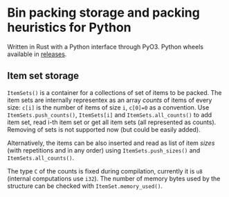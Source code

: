 # Bin packing storage and packing heuristics for Python

Written in Rust with a Python interface through PyO3.
Python wheels available in [releases](https://github.com/gavento/binpack-pyo3/releases).

## Item set storage

`ItemSets()` is a container for a collections of set of items to be packed. The item sets are internally representex
as an array *counts* of items of every size: `c[i]` is the number of items of size `i`, `c[0]=0` as a convention.
Use `ItemSets.push_counts()`, `ItemSets[i]` and `ItemSets.all_counts()` to add item set, read i-th item set or get
all item sets (all represented as counts). Removing of sets is not supported now (but could be easily added).

Alternatively, the items can be also inserted and read as list of item *sizes* (with repetitions and in any order) using
`ItemSets.push_sizes()` and `ItemSets.all_counts()`.

The type `C` of the counts is fixed during compilation, currently it is `u8` (internal computations use `i32`).
The number of memory bytes used by the structure can be checked with `ItemSet.memory_used()`.


